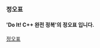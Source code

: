 ### 정오표

#### 'Do It! C++ 완전 정복'의 정오표 입니다.
[정오표](https://github.com/mystous/DoItCPP/blob/master/erratum/erratum.csv)
